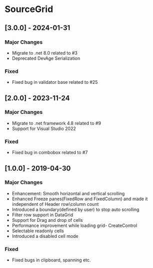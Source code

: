 # SourceGrid

## [3.0.0] - 2024-01-31

### Major Changes

- Migrate to .net 8.0 related to #3
- Deprecated DevAge Serialization 

### Fixed

- Fixed bug in validator base related to #25

## [2.0.0] - 2023-11-24

### Major Changes

- Migrate to .net framework 4.8 related to #9
- Support for Visual Studio 2022

### Fixed

- Fixed bug in combobox related to #7


## [1.0.0] - 2019-04-30

### Major Changes

- Enhancement: Smooth horizontal and vertical scrolling
- Enhanced Freeze panes(FixedRow and FixedColumn) and made it independent of Header row\column count
- Introduced a boundary(defined by user) to stop auto scrolling
- Filter row support in DataGrid
- Support for Drag and drop of cells
- Performance improvement while loading grid- CreateControl
- Selectable readonly cells
- Introduced a disabled cell mode

### Fixed

- Fixed bugs in clipboard, spanning etc.
